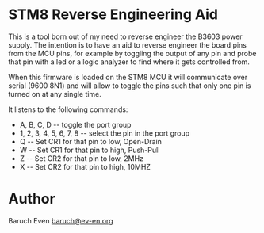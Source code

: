 # STM8 Reverse Engineering Aid

This is a tool born out of my need to reverse engineer the B3603 power supply.
The intention is to have an aid to reverse engineer the board pins from the MCU
pins, for example by toggling the output of any pin and probe that pin with a
led or a logic analyzer to find where it gets controlled from.

When this firmware is loaded on the STM8 MCU it will communicate over serial (9600 8N1)
and will allow to toggle the pins such that only one pin is turned on at any single time.

It listens to the following commands:

* A, B, C, D -- toggle the port group
* 1, 2, 3, 4, 5, 6, 7, 8 -- select the pin in the port group
* Q -- Set CR1 for that pin to low, Open-Drain
* W -- Set CR1 for that pin to high, Push-Pull
* Z -- Set CR2 for that pin to low, 2MHz
* X -- Set CR2 for that pin to high, 10MHZ

# Author

Baruch Even <baruch@ev-en.org>
